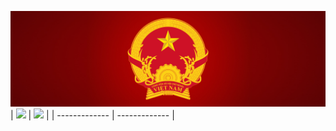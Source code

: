 ![](./Emblem_of_Vietnam.png)
| <a><img style="width:800px" src="https://github-readme-stats.vercel.app/api?username=anhpt97&show_icons=true&hide_border=true" /></a> | <a><img style="width:600px" src="https://github-readme-stats.vercel.app/api/top-langs/?username=anhpt97&layout=donut&hide_border=true" /></a> |
| ------------- | ------------- |
